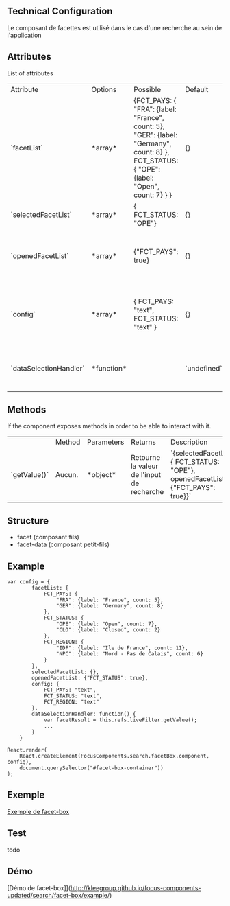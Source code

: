 ## Technical Configuration

Le composant de facettes est utilisé dans le cas d'une recherche au sein de l'application

## Attributes

List of attributes
<table>
<tr>
    <td>Attribute</td><td>Options</td><td>Possible</td><td>Default</td><td>Description</td>
</tr>
<tr>
    <td>`facetList`</td><td>*array*</td><td>{FCT_PAYS: { "FRA": {label: "France", count: 5}, "GER": {label: "Germany", count: 8} }, FCT_STATUS: { "OPE": {label: "Open", count: 7} } } </td><td> {}    </td><td> Liste des facettes renvoyées par la recherche</td></tr>
    <tr><td>`selectedFacetList`</td><td>*array*</td><td>{ FCT_STATUS: "OPE"} </td><td> {}</td><td> Liste des facettes selectionnées</td></tr>
    <tr><td>`openedFacetList`</td><td>*array*</td><td>{"FCT_PAYS": true}</td><td>{}</td><td> Liste des facette ouvertes (true) ou fermées (false)</td></tr>
    <tr><td>`config`</td><td> *array*</td><td>{ FCT_PAYS: "text", FCT_STATUS: "text" }</td><td>{}</td><td>Facet configuration (seul le type "text" est supporté pour le moment)</td></tr>
    <tr><td>`dataSelectionHandler`</td><td>*function*</td><td></td><td>`undefined`</td><td>function called when facet is selected or unselected</td></tr>
</table>

## Methods

If the component exposes methods in order to be able to interact with it.
<table>
<th>
    <td>Method</td><td>Parameters</td><td>Returns</td><td>Description</td>
</th>
<tr>
    <td>`getValue()`</td><td>Aucun.</td><td>*object* </td><td>Retourne la valeur de l'input de recherche</td><td>`{selectedFacetList: { FCT_STATUS: "OPE"}, openedFacetList : {"FCT_PAYS": true}}`</td>
</tr>
</table>

## Structure
- facet (composant fils)
- facet-data (composant petit-fils)

## Example

```
var config = {
        facetList: {
            FCT_PAYS: {
                "FRA": {label: "France", count: 5},
                "GER": {label: "Germany", count: 8}
            },
            FCT_STATUS: {
                "OPE": {label: "Open", count: 7},
                "CLO": {label: "Closed", count: 2}
            },
            FCT_REGION: {
                "IDF": {label: "Ile de France", count: 11},
                "NPC": {label: "Nord - Pas de Calais", count: 6}
            }
        },
        selectedFacetList: {},
        openedFacetList: {"FCT_STATUS": true},
        config: {
            FCT_PAYS: "text",
            FCT_STATUS: "text",
            FCT_REGION: "text"
        },
        dataSelectionHandler: function() {
            var facetResult = this.refs.liveFilter.getValue();
            ...
        }
    }
    
React.render(
    React.createElement(FocusComponents.search.facetBox.component, config),
    document.querySelector("#facet-box-container"))
);
```

## Exemple
[Exemple de facet-box](https://github.com/KleeGroup/focus-components-updated/blob/master/search/facet-box/example/index.html)
## Test
todo
## Démo
[Démo de facet-box]](http://kleegroup.github.io/focus-components-updated/search/facet-box/example/)
